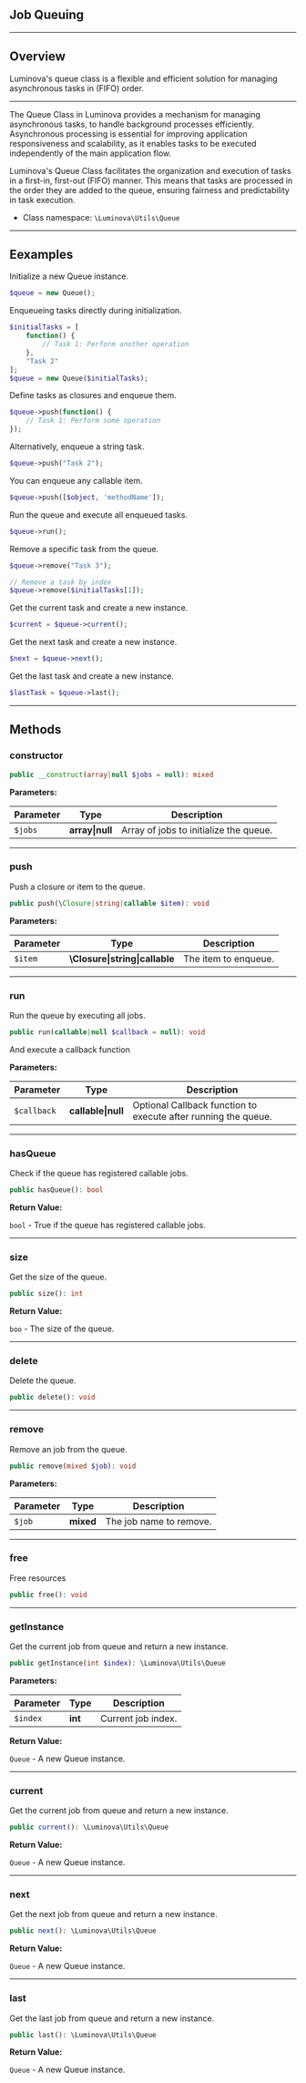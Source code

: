 ## Job Queuing

***

## Overview

Luminova&#039;s queue class is a flexible and efficient solution for managing asynchronous tasks in (FIFO) order.

***

The Queue Class in Luminova provides a mechanism for managing asynchronous tasks, to handle background processes efficiently. Asynchronous processing is essential for improving application responsiveness and scalability, as it enables tasks to be executed independently of the main application flow.

Luminova's Queue Class facilitates the organization and execution of tasks in a first-in, first-out (FIFO) manner. This means that tasks are processed in the order they are added to the queue, ensuring fairness and predictability in task execution.

* Class namespace: `\Luminova\Utils\Queue`


***

## Eexamples

 Initialize a new Queue instance.
 
```php
$queue = new Queue();
```

Enqueueing tasks directly during initialization.
```php
$initialTasks = [
    function() {
        // Task 1: Perform another operation
    },
    "Task 2"
];
$queue = new Queue($initialTasks);
```

Define tasks as closures and enqueue them.

```php
$queue->push(function() {
    // Task 1: Perform some operation
});
```

Alternatively, enqueue a string task.

```php
$queue->push("Task 2");
```

You can enqueue any callable item.

```php
$queue->push([$object, 'methodName']);
```

Run the queue and execute all enqueued tasks.

```php
$queue->run();
```

Remove a specific task from the queue.

```php
$queue->remove("Task 3");

// Remove a task by index
$queue->remove($initialTasks[1]);
```

Get the current task and create a new instance.

```php
$current = $queue->current();
```

Get the next task and create a new instance.

```php
$next = $queue->next();
```

Get the last task and create a new instance.

```php
$lastTask = $queue->last();
```


***

## Methods


### constructor

```php
public __construct(array|null $jobs = null): mixed
```

**Parameters:**

| Parameter | Type | Description |
|-----------|------|-------------|
| `$jobs` | **array&#124;null** | Array of jobs to initialize the queue. |


***


### push

Push a closure or item to the queue.

```php
public push(\Closure|string|callable $item): void
```

**Parameters:**

| Parameter | Type | Description |
|-----------|------|-------------|
| `$item` | **\Closure&#124;string&#124;callable** | The item to enqueue. |


***


### run

Run the queue by executing all jobs.

```php
public run(callable|null $callback = null): void
```

And execute a callback function


**Parameters:**

| Parameter | Type | Description |
|-----------|------|-------------|
| `$callback` | **callable&#124;null** | Optional Callback function to execute after running the queue. |


***


### hasQueue

Check if the queue has registered callable jobs.

```php
public hasQueue(): bool
```

**Return Value:**

`bool` - True if the queue has registered callable jobs.


***


### size

Get the size of the queue.

```php
public size(): int
```

**Return Value:**

`boo` - The size of the queue.


***


### delete

Delete the queue.

```php
public delete(): void
```


***


### remove

Remove an job from the queue.

```php
public remove(mixed $job): void
```

**Parameters:**

| Parameter | Type | Description |
|-----------|------|-------------|
| `$job` | **mixed** | The job name to remove. |


***


### free

Free resources

```php
public free(): void
```

***


### getInstance

Get the current job from queue and return a new instance.

```php
public getInstance(int $index): \Luminova\Utils\Queue
```

**Parameters:**

| Parameter | Type | Description |
|-----------|------|-------------|
| `$index` | **int** | Current job index. |


**Return Value:**

`Queue` - A new Queue instance.


***

### current

Get the current job from queue and return a new instance.

```php
public current(): \Luminova\Utils\Queue
```

**Return Value:**

`Queue` - A new Queue instance.


***


### next

Get the next job from queue and return a new instance.

```php
public next(): \Luminova\Utils\Queue
```

**Return Value:**

`Queue` - A new Queue instance.


***


### last

Get the last job from queue and return a new instance.

```php
public last(): \Luminova\Utils\Queue
```


**Return Value:**

`Queue` - A new Queue instance.